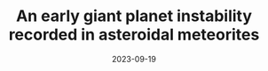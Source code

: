 ---
title: "An early giant planet instability recorded in asteroidal meteorites"
collection: publications
permalink: /publications/gpm23
excerpt: 'We use a Bayesian statistical code to constrain the timescales of giant planet migration and asteroid belt bombardment in the early solar system. Our results associate giant planet migration with the dissipation of the gaseous protoplanetary disk. Our preprint was summarized by Astrobites(!): <a href="https://astrobites.org/2023/09/25/meteorites-planet-migration/"<i>What does an asteroid remember?</i></a>'
authors: '<b>G.H. Edwards</b>, C.B. Keller, E.R. Newton, C.W. Stewart'
date: 2023-09-19
year: 'in review'
venue: 'Nature Astronomy'
paperurl: 'https://arxiv.org/abs/2309.10906'
preprinturl: 'https://arxiv.org/abs/2309.10906'

---